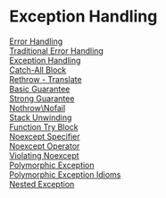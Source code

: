 # Exception Handling
[Error Handling](https://github.com/onurcepnii/cpp_vault/blob/main/Exception%20Handling/Exception%20Handling%20-%201#L95)\
[Traditional Error Handling](https://github.com/onurcepnii/cpp_vault/blob/main/Exception%20Handling/Exception%20Handling%20-%201#L108)\
[Exception Handling](https://github.com/onurcepnii/cpp_vault/blob/main/Exception%20Handling/Exception%20Handling%20-%201#L146)\
[Catch-All Block](https://github.com/onurcepnii/cpp_vault/blob/main/Exception%20Handling/Exception%20Handling%20-%202#L63)\
[Rethrow - Translate](https://github.com/onurcepnii/cpp_vault/blob/main/Exception%20Handling/Exception%20Handling%20-%202#L126)\
[Basic Guarantee](https://github.com/onurcepnii/cpp_vault/blob/main/Exception%20Handling/Exception%20Handling%20-%202#L337)\
[Strong Guarantee](https://github.com/onurcepnii/cpp_vault/blob/main/Exception%20Handling/Exception%20Handling%20-%202#L384)\
[Nothrow\Nofail](https://github.com/onurcepnii/cpp_vault/blob/main/Exception%20Handling/Exception%20Handling%20-%202#L408)\
[Stack Unwinding](https://github.com/onurcepnii/cpp_vault/blob/main/Exception%20Handling/Exception%20Handling%20-%202#L533)\
[Function Try Block](https://github.com/onurcepnii/cpp_vault/blob/main/Exception%20Handling/Exception%20Handling%20-%202#L933)\
[Noexcept Specifier](https://github.com/onurcepnii/cpp_vault/blob/main/Exception%20Handling/Exception%20Handling%20-%202#L1138)\
[Noexcept Operator](https://github.com/onurcepnii/cpp_vault/blob/main/Exception%20Handling/Exception%20Handling%20-%202#L1186)\
[Violating Noexcept](https://github.com/onurcepnii/cpp_vault/blob/main/Exception%20Handling/Exception%20Handling%20-%202#L1351)\
[Polymorphic Exception](https://github.com/onurcepnii/cpp_vault/blob/main/Exception%20Handling/Exception%20Handling%20-%203#L388)\
[Polymorphic Exception Idioms](https://github.com/onurcepnii/cpp_vault/blob/main/Exception%20Handling/Exception%20Handling%20-%203#L443)\
[Nested Exception](https://github.com/onurcepnii/cpp_vault/blob/main/Exception%20Handling/Exception%20Handling%20-%203#L614)
